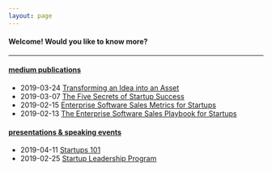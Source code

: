 ```yaml
---
layout: page
---
```


#### Welcome! Would you like to know more?

---

#### <a name="medium"></a>[medium publications](https://medium.com/@mark.hary)

* 2019-03-24 [Transforming an Idea into an Asset](https://medium.com/@mark.hary/transforming-an-idea-into-an-asset-d2facd7e24f5)
* 2019-03-07 [The Five Secrets of Startup Success](https://medium.com/pushtostart/the-five-secrets-of-startup-success-ba93c0ecdf53)
* 2019-02-15 [Enterprise Software Sales Metrics for Startups](https://medium.com/@mark.hary/enterprise-software-sales-metrics-for-startups-710724a242ca)
* 2019-02-13 [The Enterprise Software Sales Playbook for Startups](https://medium.com/@mark.hary/the-enterprise-software-sales-playbook-for-startups-584c1771ad5d)

#### <a name="slideshare"></a>[presentations & speaking events](https://slideshare.net/markhary)
* 2019-04-11 [Startups 101](https://www.slideshare.net/MarkHary/startups-101-140430114)
* 2019-02-25 [Startup Leadership Program](https://www.slideshare.net/MarkHary/startup-leadership-program-silicon-valley-chapter-20190225-133428721)
